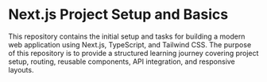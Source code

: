 # Next.js Project Setup and Basics
This repository contains the initial setup and tasks for building a modern web application using Next.js, TypeScript, and Tailwind CSS. 
The purpose of this repository is to provide a structured learning journey covering project setup, routing, reusable components, API integration, and responsive layouts.
